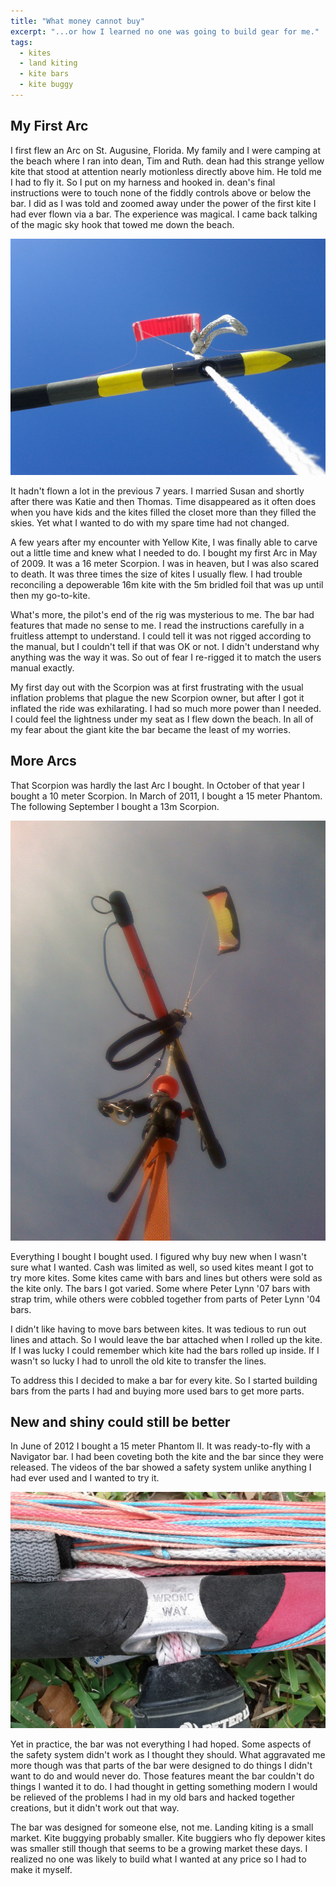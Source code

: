 ```yaml
---
title: "What money cannot buy"
excerpt: "...or how I learned no one was going to build gear for me."
tags:
  - kites
  - land kiting
  - kite bars
  - kite buggy
---
```


## My First Arc

I first flew an Arc on St. Augusine, Florida.  My family and I were camping at the beach where I ran into dean, Tim and Ruth.  dean had this strange yellow kite that stood at attention nearly motionless directly above him. He told me I had to fly it. So I put on my harness and hooked in. dean's final instructions were to touch none of the fiddly controls above or below the bar. I did as I was told and zoomed away under the power of the first kite I had ever flown via a bar. The experience was magical. I came back talking of the magic sky hook that towed me down the beach.  

![An F-Arc 1200 flying tethered from a very simple bar at Cresent Beach, FL, December 2011](/images/IMG_20111219_114321.jpg "An F-Arc 1200 flying tethered from a very simple bar at Cresent Beach, FL, December 2011")

It hadn't flown a lot in the previous 7 years.  I married Susan and shortly after there was Katie and then Thomas. Time disappeared as it often does when you have kids and the kites filled the closet more than they filled the skies. Yet what I wanted to do with my spare time had not changed.  

A few years after my encounter with Yellow Kite, I was finally able to carve out a little time and knew what I needed to do. I bought my first Arc in May of 2009. It was a 16 meter Scorpion. I was in heaven, but I was also scared to death.  It was three times the size of kites I usually flew.  I had trouble reconciling a depowerable 16m kite with the 5m bridled foil that was up until then my go-to-kite.

What's more, the pilot's end of the rig was mysterious to me.  The bar had features that made no sense to me.  I read the instructions carefully in a fruitless attempt to understand. I could tell it was not rigged according to the manual, but I couldn't tell if that was OK or not.  I didn't understand why anything was the way it was. So out of fear I re-rigged it to match the users manual exactly. 

My first day out with the Scorpion was at first frustrating with the usual inflation problems that plague the new Scorpion owner, but after I got it inflated the ride was exhilarating.  I had so much more power than I needed.  I could feel the lightness under my seat as I flew down the beach. In all of my fear about the giant kite the bar became the least of my worries.  


## More Arcs

That Scorpion was hardly the last Arc I bought. In October of that year I bought a 10 meter Scorpion.  In March of 2011, I bought a 15 meter Phantom.  The following September I bought a 13m Scorpion.  

![A Peter Lynn '07 bar and a 10 meter Scorpion tied off during a break at Jekyll Island, Ga](/images/IMG_0294.JPG "A Peter Lynn '07 bar and a 10 meter Scorpion tied off during a break at Jekyll Island, Ga")

Everything I bought I bought used. I figured why buy new when I wasn't sure what I wanted. Cash was limited as well, so used kites meant I got to try more kites. Some kites came with bars and lines but others were sold as the kite only. The bars I got varied. Some where Peter Lynn '07 bars with strap trim, while others were cobbled together from parts of Peter Lynn '04 bars.  

I didn't like having to move bars between kites. It was tedious to run out lines and attach. So I would leave the bar attached when I rolled up the kite. If I was lucky I could remember which kite had the bars rolled up inside. If I wasn't so lucky I had to unroll the old kite to transfer the lines.  

To address this I decided to make a bar for every kite.  So I started building bars from the parts I had and buying more used bars to get more parts.  


## New and shiny could still be better

In June of 2012 I bought a 15 meter Phantom II. It was ready-to-fly with a Navigator bar. I had been coveting both the kite and the bar since they were released.  The videos of the bar showed a safety system unlike anything I had ever used and I wanted to try it.  

![A Peter Lynn Navigator bar](/images/IMG_20130426_144116.jpg "A Peter Lynn Navigator bar")

Yet in practice, the bar was not everything I had hoped. Some aspects of the safety system didn't work as I thought they should. What aggravated me more though was that parts of the bar were designed to do things I didn't want to do and would never do. Those features meant the bar couldn't do things I wanted it to do. I had thought in getting something modern I would be relieved of the problems I had in my old bars and hacked together creations, but it didn't work out that way. 

The bar was designed for someone else, not me. Landing kiting is a small market.  Kite buggying probably smaller. Kite buggiers who fly depower kites was smaller still though that seems to be a growing market these days.  I realized no one was likely to build what I wanted at any price so I had to make it myself.  
